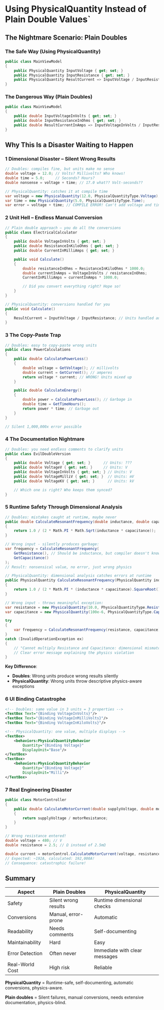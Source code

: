 # Using PhysicalQuantity Instead of Plain Double Values`

## The Nightmare Scenario: Plain Doubles

### **The Safe Way (Using PhysicalQuantity)**

```csharp
public class MainViewModel
{
    public PhysicalQuantity InputVoltage { get; set; }
    public PhysicalQuantity InputResistance { get; set; }
    public PhysicalQuantity ResultCurrent => InputVoltage / InputResistance; // Safe!
}
```

### **The Dangerous Way (Plain Doubles)**

```csharp
public class MainViewModel
{
    public double InputVoltageInVolts { get; set; }
    public double InputResistanceInOhms { get; set; }
    public double ResultCurrentInAmps => InputVoltageInVolts / InputResistanceInOhms; // Pray it's right!
}
```

## Why This Is a Disaster Waiting to Happen

### **1️ Dimensional Disaster – Silent Wrong Results**

```csharp
// Doubles: compiles fine, but units make no sense
double voltage = 12.0; // Volts? Millivolts? Who knows!
double time = 5.0;     // Seconds? Hours?
double nonsense = voltage + time; // 17.0 what?? Volt-seconds??
```

```csharp
// PhysicalQuantity: catches it at compile time
var voltage = new PhysicalQuantity(12.0, PhysicalQuantityType.Voltage);
var time = new PhysicalQuantity(5.0, PhysicalQuantityType.Time);
var error = voltage + time; // COMPILE ERROR! Can't add voltage and time
```

### **2️ Unit Hell – Endless Manual Conversion**

```csharp
// Plain double approach – you do all the conversions
public class ElectricalCalculator
{
    public double VoltageInVolts { get; set; }
    public double ResistanceInKiloOhms { get; set; }
    public double CurrentInMilliAmps { get; set; }

    public void Calculate()
    {
        double resistanceInOhms = ResistanceInKiloOhms * 1000.0;
        double currentInAmps = VoltageInVolts / resistanceInOhms;
        CurrentInMilliAmps = currentInAmps * 1000.0;

        // Did you convert everything right? Hope so!
    }
}
```

```csharp
// PhysicalQuantity: conversions handled for you
public void Calculate()
{
    ResultCurrent = InputVoltage / InputResistance; // Units handled automatically
}
```

### **3️ The Copy-Paste Trap**

```csharp
// Doubles: easy to copy-paste wrong units
public class PowerCalculations
{
    public double CalculatePowerLoss()
    {
        double voltage = GetVoltage(); // millivolts
        double current = GetCurrent(); // amperes
        return voltage * current; // WRONG! Units mixed up
    }

    public double CalculateEnergy()
    {
        double power = CalculatePowerLoss(); // Garbage in
        double time = GetTimeHours();
        return power * time; // Garbage out
    }
}

// Silent 1,000,000x error possible
```

### **4️ The Documentation Nightmare**

```csharp
// Doubles: you need endless comments to clarify units
public class EvilDoubleVersion
{
    public double Voltage { get; set; }      // Units: ???
    public double VoltageV { get; set; }     // Units: V
    public double VoltageInVolts { get; set; } // Units: V
    public double VoltageMilliV { get; set; }  // Units: mV
    public double VoltageKV { get; set; }      // Units: kV

    // Which one is right? Who keeps them synced?
}
```

### **5️ Runtime Safety Through Dimensional Analysis**

```csharp
// Doubles: mistakes caught at runtime, maybe never
public double CalculateResonantFrequency(double inductance, double capacitance)
{
    return 1.0 / (2 * Math.PI * Math.Sqrt(inductance * capacitance));
}

// Wrong input - silently produces garbage:
var frequency = CalculateResonantFrequency(
    GetResistance(), // Should be inductance, but compiler doesn't know!
    GetCapacitance()
);
// Result: nonsensical value, no error, just wrong physics
```

```csharp
// PhysicalQuantity: dimensional analysis catches errors at runtime
public PhysicalQuantity CalculateResonantFrequency(PhysicalQuantity inductance, PhysicalQuantity capacitance)
{
    return 1.0 / (2 * Math.PI * (inductance * capacitance).SquareRoot());
}

// Wrong input - throws meaningful exception:
var resistance = new PhysicalQuantity(10.0, PhysicalQuantityType.Resistance);
var capacitance = new PhysicalQuantity(100e-6, PhysicalQuantityType.Capacitance);

try 
{
    var frequency = CalculateResonantFrequency(resistance, capacitance);
}
catch (InvalidOperationException ex)
{
    // "Cannot multiply Resistance and Capacitance: dimensional mismatch"
    // Clear error message explaining the physics violation
}
```

**Key Difference**: 
- **Doubles**: Wrong units produce wrong results silently
- **PhysicalQuantity**: Wrong units throw descriptive physics-aware exceptions

### **6️ UI Binding Catastrophe**

```xml
<!-- Doubles: same value in 3 units = 3 properties -->
<TextBox Text="{Binding VoltageInVolts}"/>
<TextBox Text="{Binding VoltageInMilliVolts}"/>
<TextBox Text="{Binding VoltageInKiloVolts}"/>
```

```xml
<!-- PhysicalQuantity: one value, multiple displays -->
<TextBox>
    <behaviors:PhysicalQuantityBehavior
        Quantity="{Binding Voltage}"
        DisplayUnit="Base"/>
</TextBox>
<TextBox>
    <behaviors:PhysicalQuantityBehavior
        Quantity="{Binding Voltage}"
        DisplayUnit="Milli"/>
</TextBox>
```

### **7️ Real Engineering Disaster**

```csharp
public class MotorController
{
    public double CalculateMotorCurrent(double supplyVoltage, double motorResistance)
    {
        return supplyVoltage / motorResistance;
    }
}

// Wrong resistance entered!
double voltage = 480; // V
double resistance = 2.5; // Ω instead of 2.5mΩ

double current = motorControl.CalculateMotorCurrent(voltage, resistance);
// Expected: ~192A, calculated: 192,000A!
// Consequence: catastrophic failure!
```

## Summary

| Aspect          | Plain Doubles          | PhysicalQuantity           |
| --------------- | ---------------------- | -------------------------- |
| Safety          | Silent wrong results   | Runtime dimensional checks |
| Conversions     | Manual, error-prone    | Automatic                  |
| Readability     | Needs comments         | Self-documenting           |
| Maintainability | Hard                   | Easy                       |
| Error Detection | Often never            | Immediate with clear messages |
| Real-World Cost | High risk              | Reliable                   |

**PhysicalQuantity** = Runtime-safe, self-documenting, automatic conversions, physics-aware.

**Plain doubles** = Silent failures, manual conversions, needs extensive documentation, physics-blind.


